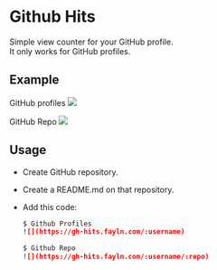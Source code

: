 # Github Hits

Simple view counter for your GitHub profile. <br/>
It only works for GitHub profiles.

## Example

GitHub profiles
![](https://gh-hits.fayln.com/faridhnzz)

GitHub Repo
![](https://gh-hits.fayln.com/faridhnzz/gh-hits)

## Usage

- Create GitHub repository.
- Create a README.md on that repository.
- Add this code:

  ```md
  $ Github Profiles
  ![](https://gh-hits.fayln.com/:username)

  $ Github Repo
  ![](https://gh-hits.fayln.com/:username/:repo)
  ```
